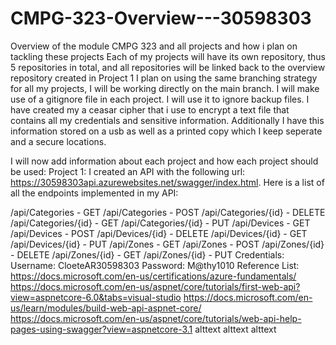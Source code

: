 # CMPG-323-Overview---30598303
Overview of the module CMPG 323 and all projects and how i plan on tackling these projects
Each of my projects will have its own repository, thus 5 repositories in total, and all repositories will be linked back to the overview repository created in Project 1
I plan on using the same branching strategy for all my projects, I will be working directly on the main branch.
I will make use of a gitignore file in each project. I will use it to ignore backup files.
I have created my a ceasar cipher that i use to encrypt a text file that contains all my credentials and sensitive information.
Additionally I have this information stored on a usb as well as a printed copy which I keep seperate and a secure locations.

I will now add information about each project and how each project should be used:
Project 1:
I created an API with the following url: https://30598303api.azurewebsites.net/swagger/index.html. Here is a list of all the endpoints implemented in my API:

/api/Categories - GET
/api/Categories - POST
/api/Categories/{id} - DELETE
/api/Categories/{id} - GET
/api/Categories/{id} - PUT
/api/Devices - GET
/api/Devices - POST
/api/Devices/{id} - DELETE
/api/Devices/{id} - GET
/api/Devices/{id} - PUT
/api/Zones - GET
/api/Zones - POST
/api/Zones/{id} - DELETE
/api/Zones/{id} - GET
/api/Zones/{id} - PUT Credentials: Username: CloeteAR30598303 Password: M@thy1010 Reference List:
https://docs.microsoft.com/en-us/certifications/azure-fundamentals/
https://docs.microsoft.com/en-us/aspnet/core/tutorials/first-web-api?view=aspnetcore-6.0&tabs=visual-studio
https://docs.microsoft.com/en-us/learn/modules/build-web-api-aspnet-core/
https://docs.microsoft.com/en-us/aspnet/core/tutorials/web-api-help-pages-using-swagger?view=aspnetcore-3.1 alttext alttext alttext
